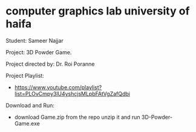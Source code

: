 # computer graphics lab university of haifa

Student: Sameer Najjar 

Project: 3D Powder Game.

Project directed by: Dr. Roi Poranne

Project Playlist:
  - https://www.youtube.com/playlist?list=PLOvCmpy3lU4yshcjsMLpbFAtVgZafQdbi
  
Download and Run:
  - download Game.zip from the repo unzip it and run 3D-Powder-Game.exe


  





